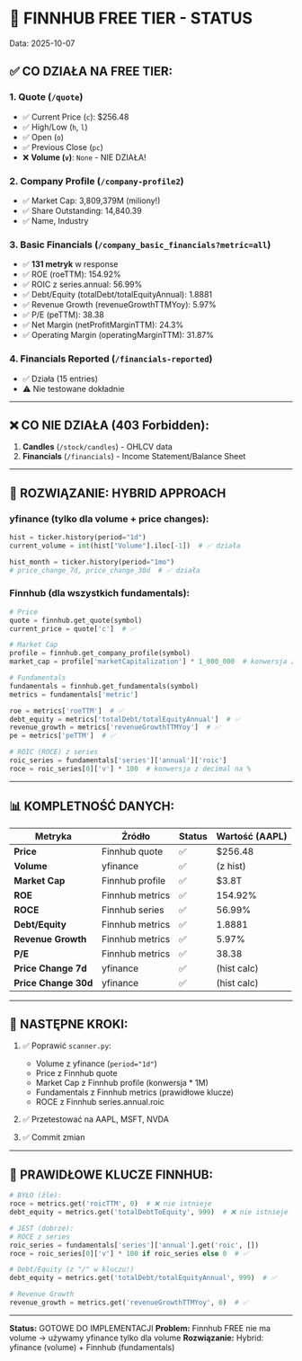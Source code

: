 # 🎯 FINNHUB FREE TIER - STATUS

Data: 2025-10-07

## ✅ CO DZIAŁA NA FREE TIER:

### 1. **Quote** (`/quote`)
- ✅ Current Price (`c`): $256.48
- ✅ High/Low (`h`, `l`)
- ✅ Open (`o`)
- ✅ Previous Close (`pc`)
- ❌ **Volume (`v`)**: `None` - NIE DZIAŁA!

### 2. **Company Profile** (`/company-profile2`)
- ✅ Market Cap: 3,809,379M (miliony!)
- ✅ Share Outstanding: 14,840.39
- ✅ Name, Industry

### 3. **Basic Financials** (`/company_basic_financials?metric=all`)
- ✅ **131 metryk** w response
- ✅ ROE (roeTTM): 154.92%
- ✅ ROIC z series.annual: 56.99%
- ✅ Debt/Equity (totalDebt/totalEquityAnnual): 1.8881
- ✅ Revenue Growth (revenueGrowthTTMYoy): 5.97%
- ✅ P/E (peTTM): 38.38
- ✅ Net Margin (netProfitMarginTTM): 24.3%
- ✅ Operating Margin (operatingMarginTTM): 31.87%

### 4. **Financials Reported** (`/financials-reported`)
- ✅ Działa (15 entries)
- ⚠️ Nie testowane dokładnie

---

## ❌ CO NIE DZIAŁA (403 Forbidden):

1. **Candles** (`/stock/candles`) - OHLCV data
2. **Financials** (`/financials`) - Income Statement/Balance Sheet

---

## 🔧 ROZWIĄZANIE: HYBRID APPROACH

### **yfinance** (tylko dla volume + price changes):
```python
hist = ticker.history(period="1d")
current_volume = int(hist["Volume"].iloc[-1])  # ✅ działa

hist_month = ticker.history(period="1mo")
# price_change_7d, price_change_30d  # ✅ działa
```

### **Finnhub** (dla wszystkich fundamentals):
```python
# Price
quote = finnhub.get_quote(symbol)
current_price = quote['c']  # ✅

# Market Cap
profile = finnhub.get_company_profile(symbol)
market_cap = profile['marketCapitalization'] * 1_000_000  # konwersja z M

# Fundamentals
fundamentals = finnhub.get_fundamentals(symbol)
metrics = fundamentals['metric']

roe = metrics['roeTTM']  # ✅
debt_equity = metrics['totalDebt/totalEquityAnnual']  # ✅
revenue_growth = metrics['revenueGrowthTTMYoy']  # ✅
pe = metrics['peTTM']  # ✅

# ROIC (ROCE) z series
roic_series = fundamentals['series']['annual']['roic']
roce = roic_series[0]['v'] * 100  # konwersja z decimal na %
```

---

## 📊 KOMPLETNOŚĆ DANYCH:

| Metryka | Źródło | Status | Wartość (AAPL) |
|---------|--------|--------|----------------|
| **Price** | Finnhub quote | ✅ | $256.48 |
| **Volume** | yfinance | ✅ | (z hist) |
| **Market Cap** | Finnhub profile | ✅ | $3.8T |
| **ROE** | Finnhub metrics | ✅ | 154.92% |
| **ROCE** | Finnhub series | ✅ | 56.99% |
| **Debt/Equity** | Finnhub metrics | ✅ | 1.8881 |
| **Revenue Growth** | Finnhub metrics | ✅ | 5.97% |
| **P/E** | Finnhub metrics | ✅ | 38.38 |
| **Price Change 7d** | yfinance | ✅ | (hist calc) |
| **Price Change 30d** | yfinance | ✅ | (hist calc) |

---

## 🚀 NASTĘPNE KROKI:

1. ✅ Poprawić `scanner.py`:
   - Volume z yfinance (`period="1d"`)
   - Price z Finnhub quote
   - Market Cap z Finnhub profile (konwersja * 1M)
   - Fundamentals z Finnhub metrics (prawidłowe klucze)
   - ROCE z Finnhub series.annual.roic

2. ✅ Przetestować na AAPL, MSFT, NVDA

3. ✅ Commit zmian

---

## 🔑 PRAWIDŁOWE KLUCZE FINNHUB:

```python
# BYŁO (źle):
roce = metrics.get('roicTTM', 0)  # ❌ nie istnieje
debt_equity = metrics.get('totalDebtToEquity', 999)  # ❌ nie istnieje

# JEST (dobrze):
# ROCE z series
roic_series = fundamentals['series']['annual'].get('roic', [])
roce = roic_series[0]['v'] * 100 if roic_series else 0  # ✅

# Debt/Equity (z "/" w kluczu!)
debt_equity = metrics.get('totalDebt/totalEquityAnnual', 999)  # ✅

# Revenue Growth
revenue_growth = metrics.get('revenueGrowthTTMYoy', 0)  # ✅
```

---

**Status:** GOTOWE DO IMPLEMENTACJI
**Problem:** Finnhub FREE nie ma volume → używamy yfinance tylko dla volume
**Rozwiązanie:** Hybrid: yfinance (volume) + Finnhub (fundamentals)
